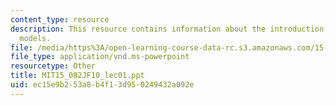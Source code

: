 ```yaml
---
content_type: resource
description: This resource contains information about the introduction to network
  models.
file: /media/https%3A/open-learning-course-data-rc.s3.amazonaws.com/15-082j-network-optimization-fall-2010/ec15e9b253a8b4f13d950249432a092e_MIT15_082JF10_lec01.ppt
file_type: application/vnd.ms-powerpoint
resourcetype: Other
title: MIT15_082JF10_lec01.ppt
uid: ec15e9b2-53a8-b4f1-3d95-0249432a092e
---
```

